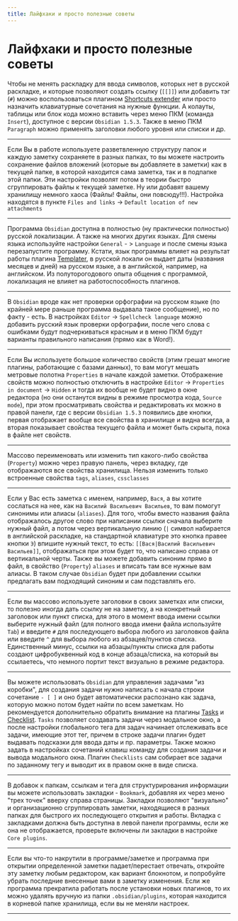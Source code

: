 ```yaml
---
title: Лайфхаки и просто полезные советы
---
```


# Лайфхаки и просто полезные советы

Чтобы не менять раскладку для ввода символов, которых нет в русской раскладке, и которые позволяют создать ссылку (`[[]]`) или добавить тэг (`#`) можно воспользоваться плагином [Shortcuts extender](Плагины/Shortcuts%20extender.md) или просто назначить клавиатурные сочетания на нужные функции. А колауты, таблицы или блок кода можно вставить через меню ПКМ (команда `Insert`), доступное с версии `Obsidian 1.5.3`. Также в меню ПКМ `Paragraph` можно применять заголовки любого уровня или списки и др.

---

Если Вы в работе используете разветвленную структуру папок и каждую заметку сохраняете в разных папках, то вы можете настроить сохранение файлов вложений (которые вы добавляете в заметки) как в текущей папке, в которой находится сама заметка, так и в подпапке этой папки. Эти настройки позволят потом в теории быстро сгруппировать файлы к текущей заметке. Ну или добавят вашему хранилищу немного хаоса (Файлы! Файлы, они повсюду!!!). Настройка находятся в пункте `Files and links` -> `Default location of new attachments`

---

Программа `Obsidian` доступна в полностью (ну практически полностью) русской локализации. А также на многих других языках. Для смены языка используйте настройки `General` - > `Language` и после смены языка перезапустите программу. Кстати, язык программы влияет на результат работы плагина [Templater](Плагины/Templater.md), в русской локали он выдает даты (названия месяцев и дней) на русском языке, а в английской, например, на английском. Из полуторогодового опыта общения с программой, локализация не влияет на работоспособность плагинов.

---

В `Obsidian` вроде как нет проверки орфографии на русском языке (по крайней мере раньше программа выдавала такое сообщение), но по факту - есть. В настройках `Editor` -> `Spellcheck language` можно добавить русский язык проверки орфографии, после чего слова с ошибками будут подчеркиваться красным и в меню ПКМ будут варианты правильного написания (прямо как в Word!).

---

Если Вы используете большое количество свойств (этим грешат многие плагины, работающие с базами данных), то вам могут мешать метровые полотна `Properties` в начале каждой заметки. Отображение свойств можно полностью отключить в настройке `Editor` -> `Properties in document` -> `Hidden` и тогда их вообще не будет видно в окне редактора (но они останутся видны в режиме просмотра кода, `Source mode`), при этом просматривать свойства и редактировать их можно в правой панели, где с версии `Obsidian 1.5.3` появились две кнопки, первая отображает вообще все свойства в хранилище и видна всегда, а вторая показывает свойства текущего файла и может быть скрыта, пока в файле нет свойств.

---

Массово переименовать или изменить тип какого-либо свойства (`Property`) можно через правую панель, через вкладку, где отображаются все свойства хранилища. Нельзя изменить только встроенные свойства `tags`, `aliases`, `cssclasses`

---

Если у Вас есть заметка с именем, например, `Вася`, а вы хотите сослаться на нее, как на `Василий Васильевич Васильев`, то вам помогут синонимы или алиасы (`aliases`). Для того, чтобы вместо названия файла отображалось другое слово при написании ссылки сначала выберите нужный файл, а потом через вертикальную линию (`|` символ набирается в английской раскладке, на стандартной клавиатуре это кнопка правее кнопки `Э`) впишите нужный текст, то есть: `[[Вася|Василий Васильевич Васильев]]`, отображаться при этом будет то, что написано справа от вертикальной черты. Также вы можете добавить синоним прямо в файл, в свойство (`Property`) `aliases` и вписать там все нужные вам алиасы. В таком случае `Obsidian` будет при добавлении ссылки предлагать вам подходящий синоним и сам подставлять его.

---

Если вы массово используете заголовки в своих заметках или списки, то полезно иногда дать ссылку не на заметку, а на конкретный заголовок или пункт списка, для этого в момент ввода имени ссылки выберите нужный файл (для полного ввода имени файла используйте `Tab`) и введите `#` для последующего выбора любого из заголовков файла или введите `^` для выбора любого из абзацев/пунктов списка. Единственный минус, ссылки на абзацы/пункты списка для работы создают цифробуквенный код в конце абзаца/списка, на который вы ссылаетесь, что немного портит текст визуально в режиме редактора.

---

Вы можете использовать `Obsidian` для управления задачами "из коробки", для создания задачи нужно написать с начала строки сочетание `- [ ]` и оно будет автоматически распознано как задача, которую можно потом будет найти по всем заметкам. Но рекомендуется дополнительно обратить внимание на плагины [Tasks](Плагины/Tasks.md) и [Checklist](Плагины/Checklist.md). `Tasks` позволяет создавать задачи через модальное окно, а после настройки глобального тега для задач начинает отслеживать все задачи, имеющие этот тег, причем в строке задачи плагин будет выдавать подсказки для ввода даты и пр. параметры. Также можно задать в настройках сочетаний клавиш команду для создания задачи и вывода модального окна. Плагин `Checklists` сам собирает все задачи по заданному тегу и выводит их в правом окне в виде списка.

---

В добавок к папкам, ссылкам и тега для структурирования информации вы можете использовать закладки - `Bookmark`, добавляя их через меню "трех точек" вверху справа страницы. Закладки позволяют "визуально" и организационно сгруппировать заметки, находящиеся в разных папках для быстрого их последующего открытия и работы. Вкладка с закладками должна быть доступна в левой панели программы, если же она не отображается, проверьте включены ли закладки в настройке `Core plugins`.

---

Если вы что-то накрутили в программе/заметке и программа при открытии определенной заметки падает/перестает отвечать, откройте эту заметку любым редактором, как вариант блокнотом, и попробуйте убрать последние внесенные вами в заметку изменения. Если же программа прекратила работать после установки новых плагинов, то их можно удалять вручную из папки `.obsidian/plugins`, которая находится в корневой папке хранилища, если вы не меняли настроек.

---
